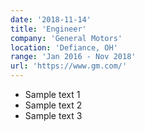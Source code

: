```yaml
---
date: '2018-11-14'
title: 'Engineer'
company: 'General Motors'
location: 'Defiance, OH'
range: 'Jan 2016 - Nov 2018'
url: 'https://www.gm.com/'
---
```


- Sample text 1
- Sample text 2
- Sample text 3
